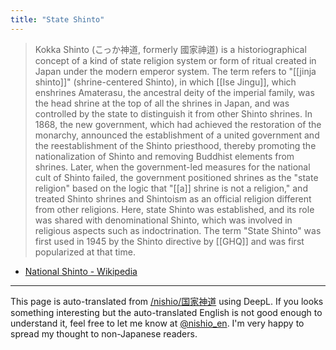 ```yaml
---
title: "State Shinto"
---
```


> Kokka Shinto (こっか神道, formerly 國家神󠄀道󠄁) is a historiographical concept of a kind of state religion system or form of ritual created in Japan under the modern emperor system. The term refers to "[[jinja shinto]]" (shrine-centered Shinto), in which [[Ise Jingu]], which enshrines Amaterasu, the ancestral deity of the imperial family, was the head shrine at the top of all the shrines in Japan, and was controlled by the state to distinguish it from other Shinto shrines.
> In 1868, the new government, which had achieved the restoration of the monarchy, announced the establishment of a united government and the reestablishment of the Shinto priesthood, thereby promoting the nationalization of Shinto and removing Buddhist elements from shrines. Later, when the government-led measures for the national cult of Shinto failed, the government positioned shrines as the "state religion" based on the logic that "[[a]] shrine is not a religion," and treated Shinto shrines and Shintoism as an official religion different from other religions. Here, state Shinto was established, and its role was shared with denominational Shinto, which was involved in religious aspects such as indoctrination.
> The term "State Shinto" was first used in 1945 by the Shinto directive by [[GHQ]] and was first popularized at that time.
- [National Shinto - Wikipedia](https://ja.wikipedia.org/wiki/国家神道)


---
This page is auto-translated from [/nishio/国家神道](https://scrapbox.io/nishio/国家神道) using DeepL. If you looks something interesting but the auto-translated English is not good enough to understand it, feel free to let me know at [@nishio_en](https://twitter.com/nishio_en). I'm very happy to spread my thought to non-Japanese readers.